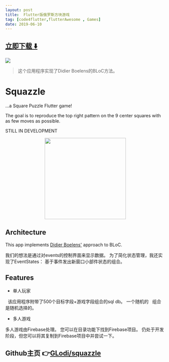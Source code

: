 ```yaml
---
layout: post
title:  Flutter版俄罗斯方块游戏
tag: [code4flutter,flutterAwesome , Games]
date: 2019-06-10
---
```


 


## [立即下载 ️⬇️ ](https://codeload.github.com/GLodi/squazzle/zip/master) 


 
![](https://flutterawesome.com/content/images/2019/06/squazzle-1.jpg)
 
>
> 这个应用程序实现了Didier Boelens的BLoC方法。
>

 
# Squazzle

...a Square Puzzle Flutter game! 

The goal is to reproduce the top right pattern
on the 9 center squares with as few moves as possible.

STILL IN DEVELOPMENT 

<div align="center">
	<img src="https://raw.githubusercontent.com/GLodi/squazzle/master/gfx/screen.png" width="256"/>
</div>

## Architecture

This app implements [Didier Boelens'](https://www.didierboelens.com/2018/12/reactive-programming---streams---bloc---practical-use-cases/) approach to BLoC.

我们的想法是通过对events的控制界面来显示数据。
为了简化状态管理，我还实现了EventStates：
基于事件发出新窗口小部件状态的组合。
## Features

- 单人玩家

  该应用程序附带了500个目标字段+游戏字段组合的sql db。 一个随机的
  组合是随机选择的。
 
- 多人游戏

多人游戏由Firebase处理。 您可以在目录功能下找到Firebase项目。
仍处于开发阶段，但您可以将其复制到Firebase项目中并尝试一下。

## Github主页 👉[GLodi/squazzle](http://github.com/GLodi/squazzle)